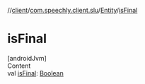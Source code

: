 //[client](../../index.md)/[com.speechly.client.slu](../index.md)/[Entity](index.md)/[isFinal](is-final.md)



# isFinal  
[androidJvm]  
Content  
val [isFinal](is-final.md): [Boolean](https://kotlinlang.org/api/latest/jvm/stdlib/kotlin/-boolean/index.html)  




